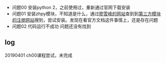 * 问题00
安装python 2，之前使用过，重新通过官网下载安装
* 问题01
安装zhpy模块，不知道是什么，通过[廖雪峰的网站](https://www.liaoxuefeng.com/wiki/001374738125095c955c1e6d8bb493182103fac9270762a000/0013868200214529634268c5b3b45b3a3ba1cd81a251a3b000)查到到[第三方模块的注册网站](https://pypi.org/project/zhpy/#play-locally)搜到，尝试安装。发现在看官方文档这件事情上，还是存在问题
* 问题02
代码运行不成功
问题还没有找到






## log
20190401 ch00课程尝试，未完成
